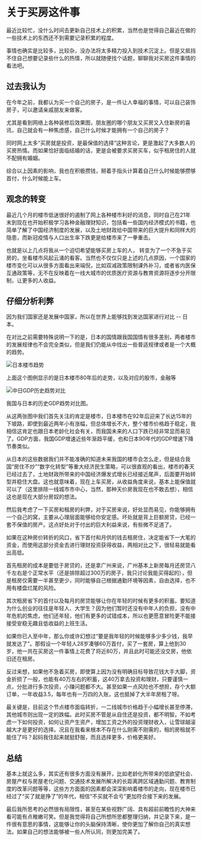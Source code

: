 # 关于买房这件事

[tag]:记录|杂谈|水博文
[create]:2022-03-01

最近比较忙，没什么时间去更新自己技术上的积累，当然也是觉得自己最近在做的一些技术上的东西还不到需要记录积累的程度。

事情也确实是比较多，比较杂，没办法将太多精力投入到技术沉淀上。但是又抵挡不住自己想要记录些什么的热情，所以就随便找个话题，聊聊我对买房这件事情的看法吧。

## 过去我认为

在今年之前，我都认为买一个自己的房子，是一件让人幸福的事情，可以自己装饰房子，可以邀请亲戚朋友来做客。

尤其是看到网络上各种装修后效果图，朋友圈的哪个朋友又买房又入住新房的喜讯，自己就会有一种焦虑感，自己什么时候才能拥有一个自己的房子？

同时网上太多“买房就是投资，是最保值的选择”这种言论，更是激起了大多数人的买房热情。而如果恰好面临结婚的话，更是会被要求买房买车，似乎租房住的人就不配拥有婚姻。

综合以上因素的影响，我也在积极攒钱，掰着手指头计算着自己什么时候能够攒够首付，什么时候能上车。

## 观念的转变

最近几个月的楼市低迷很好的遏制了网上各种楼市利好的消息，同时自己在21年末到现在也开始积极学习各种金融理财知识，包括看一些国内经济模式的书籍，也简单了解了中国经济制度的发展，以及土地财政给中国带来的巨大提升和同样大的隐患，而新冠疫情与人口出生率下跌更是给楼市来了一拳重击。

也就是以上几点将我从一个迫切希望能够买房上车的人， 转变为了一个不急于买房的，坐看楼市风起云涌的看客。当然也不仅仅只是上述的几点原因，一个国家的楼市变化可以从很多方面看出来端倪，比如双减政策限制课外补习，或者省内医保互通政策等，无不在反映着在一线大城市的优质医疗资源与教育资源将逐步分开限制，让更多的人收益。

## 仔细分析利弊

因为我们国家还是发展中国家，所以在世界上能够找到发达国家进行对比 -- 日本。

在对比之前需要特殊说明一下的是，日本的国情跟我国国情有很多差别，两者楼市的发展规律也不会完全类似，但是我们仍能从中找出一些普适规律或者是一个大概的趋势。

![日本楼市趋势](https://blog-v2.oss-cn-guangzhou.aliyuncs.com/images/v2-8c407f16d9db95e386fff293a1d43079_720w.jpg!trans_webp)

上面这个图例显示的是日本楼市80年后的走势，以及对应的股市，金融等

![中日GDP历史趋势对比](https://blog-v2.oss-cn-guangzhou.aliyuncs.com/images/Snipaste_2022-03-01_14-38-39.png!trans_webp)

我国与日本的历史GDP趋势对比图。

从这两张图中我们首先关注的肯定是楼市，日本楼市在92年后迎来了长达15年的下坡路，即使到最近两年小有涨幅，但总体增长不大，整个楼市价格趋于稳定，我相信这肯定也跟日本老龄化社会有关，而我国未来的人口下跌已经非常显而易见了。GDP方面，我国GDP增速近些年渐趋平缓，也和日本90年代的GDP增速下降节奏类似。

从日本的这些数据我们并不能准确的知道未来我国的楼市会怎么走，但是结合我国“房住不炒”“数字化转型”等重大经济民生策略，可以很直观的看出，楼市的春天已经过去了，土地财政所带来的中国经济爆发式增长已经接近尾声，后面要开始转型并稳住大盘。这也就意味着，现在上车买房，从收益角度来说，基本上能保值就可以了（这里排除一线城市市中心，当然，那种天价房我现在也不敢去想），相信这也是现在大部分房奴的想法。

然后我考虑了一下买房和租房的利弊，对于买房来说，好处显而易见，你能够拥有一个自己的窝，主要从心理层面能够给你安定感。坏处就是背上巨额房贷，已经一套不保值的房产。这点好处对于付出的巨大利益来说，有些微不足道了。

如果在这种房价转折的风口，省下首付和月供的钱去租房住，决定能省下一大笔的资金，而使用这部分资金去进行理财投资获得收益，两相对比之下，很轻易就能看出高低。

首先租房的成本是要低于房贷的，还是拿广州来说，广州基本上新房每月还房贷八千左右是个正常水平（还是排除超过300万的房子，我只讨论我能买得起的），但是租房仅需要一半甚至更少，同时能够自己根据通勤环境等因素，自由选择，也不用有楼盘烂尾的风险。

其次租房省下的首付以及每月的房贷能够让你在年轻的时候有更多的积蓄。要知道为什么创业的往往是年轻人、大学生？因为他们暂时还没有中年人的负担，没有中年危机的焦虑，他们还年轻，他们有更多的试错成本，所以也更愿意冒险更不能接接受安稳无趣且低收益的上班生活。

如果你已人至中年，那么你或许幻想过“要是我年轻的时候能够多少多少钱，我早就发达了”。那假设一个年轻人28岁凑够60万首付，买了一套房，算上他到30岁，他一共在买房这一件事情上花费了将近80万，并且此时可能还没交房，他依旧还在租房。

反过来想，如果他不急着买房，即使算上因为没有明确目标导致花钱大手大脚，资金折损了一般，也能有40万左右的积蓄，这40万拿去投资和理财，只要谨慎一点，分批进行多次投资，小赚问题都不大。甚至如果一点风险也不想担，存个大额订单，一年收益3.5，每年也有一万四的入账，这也抵掉了大半年房租了呀。

最关键是，目前这个节点楼市面临转折，一二线城市价格趋于小幅增长甚至停滞，其他城市则出现一定的跌幅。此时买房不管是从自住还是投资，都不明智。不如考虑一下如何投资，如何让资产生资产，增加工资之外的投资理财收入，让雪球越滚越大才是更好的选择。况且在我看来根本不存在什么刚需不刚需的，租的房租就不能住了吗？起码我住起来就挺舒服，而且选择更多，价格更美好。

## 总结

基本上就这么多，其实还有很多方面没有展开，比如老龄化所带来的低欲望社会、房屋产权与房屋老化问题、交通技术发展所解决的长距离跨区域通勤问题、教育制度的改革问题等等，这些方方面面的因素都会深深影响着楼市的走向，现在楼市已经过了“买了就是挣了”的年代，相信“不买就不会亏”更加符合接下来的发展。

最后我所思考的必然很有局限性，甚至在某些视野广阔、具有超前前瞻性的大神来看可能有点稚嫩可笑。但是我觉得将自己所想所思都整理归纳，并记录下来，是一件很有意思的事情，这能够让你的头脑保持清晰，使你更加了解你自己的真实想法。如果自己的想法能够被一些人所认同，则更加完美了。
